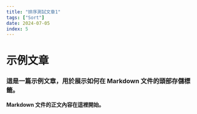 ```yaml
---
title: "排序測試文章1"
tags: ["Sort"]
date: 2024-07-05
index: 5
---
```


# 示例文章

### 這是一篇示例文章，用於展示如何在 Markdown 文件的頭部存儲標籤。

**Markdown 文件的正文內容在這裡開始。**
